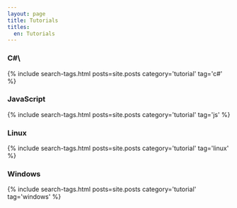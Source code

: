 ```yaml
---
layout: page
title: Tutorials
titles:
  en: Tutorials
---
```


### C\#\

{% include search-tags.html posts=site.posts category='tutorial' tag='c#' %}

### JavaScript

{% include search-tags.html posts=site.posts category='tutorial' tag='js' %}

### Linux

{% include search-tags.html posts=site.posts category='tutorial' tag='linux' %}

### Windows

{% include search-tags.html posts=site.posts category='tutorial' tag='windows' %}
